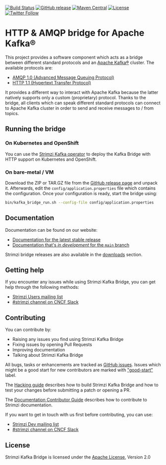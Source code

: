 [![Build Status](https://dev.azure.com/cncf/strimzi/_apis/build/status/strimzi-kafka-bridge?branchName=main)](https://dev.azure.com/cncf/strimzi/_build/latest?definitionId=34&branchName=main)
[![GitHub release](https://img.shields.io/github/release/strimzi/strimzi-kafka-bridge.svg)](https://github.com/strimzi/strimzi-kafka-bridge/releases/latest)
[![Maven Central](https://maven-badges.herokuapp.com/maven-central/io.strimzi/kafka-bridge/badge.svg)](https://maven-badges.herokuapp.com/maven-central/io.strimzi/kafka-bridge)
[![License](https://img.shields.io/badge/license-Apache--2.0-blue.svg)](http://www.apache.org/licenses/LICENSE-2.0)
[![Twitter Follow](https://img.shields.io/twitter/follow/strimziio.svg?style=social&label=Follow&style=for-the-badge)](https://twitter.com/strimziio)


# HTTP & AMQP bridge for Apache Kafka®

This project provides a software component which acts as a bridge between different standard protocols and an [Apache Kafka®](https://kafka.apache.org/) cluster.
The available protocols are:

* [AMQP 1.0 (Advanced Message Queuing Protocol)](https://www.amqp.org/)
* [HTTP 1.1 (Hypertext Transfer Protocol)](https://tools.ietf.org/html/rfc2616)

It provides a different way to interact with Apache Kafka because the latter natively supports only a custom (proprietary) protocol.
Thanks to the bridge, all clients which can speak different standard protocols can connect to Apache Kafka cluster in order to send and receive messages to / from topics.

## Running the bridge

### On Kubernetes and OpenShift

You can use the [Strimzi Kafka operator](https://strimzi.io/) to deploy the Kafka Bridge with HTTP support on Kubernetes and OpenShift.

### On bare-metal / VM

Download the ZIP or TAR.GZ file from the [GitHub release page](https://github.com/strimzi/strimzi-kafka-bridge/releases) and unpack it.
Afterwards, edit the `config/application.properties` file which contains the configuration.
Once your configuration is ready, start the bridge using:

```bash
bin/kafka_bridge_run.sh --config-file config/application.properties
```

## Documentation

Documentation can be found on our website:

* [Documentation for the latest stable release](https://strimzi.io/docs/bridge/latest/)
* [Documentation that's _in development_ for the `main` branch](https://strimzi.io/docs/bridge/in-development/)

Strimzi bridge releases are also available in the [downloads](https://strimzi.io/downloads/) section.

## Getting help

If you encounter any issues while using Strimzi Kafka Bridge, you can get help through the following methods:

- [Strimzi Users mailing list](https://lists.cncf.io/g/cncf-strimzi-users/topics)
- [#strimzi channel on CNCF Slack](https://slack.cncf.io/)


## Contributing

You can contribute by:
- Raising any issues you find using Strimzi Kafka Bridge
- Fixing issues by opening Pull Requests
- Improving documentation
- Talking about Strimzi Kafka Bridge

All bugs, tasks or enhancements are tracked as [GitHub issues](https://github.com/strimzi/strimzi-kafka-bridge/issues). Issues which
might be a good start for new contributors are marked with ["good-start"](https://github.com/strimzi/strimzi-kafka-bridge/labels/good-start) label.

The [Hacking guide](https://github.com/strimzi/strimzi-kafka-bridge/blob/main/HACKING.md) describes how to build Strimzi Kafka Bridge and how to test your changes before submitting a patch or opening a PR.

The [Documentation Contributor Guide](http://strimzi.io/contributing/guide/) describes how to contribute to Strimzi documentation.

If you want to get in touch with us first before contributing, you can use:

- [Strimzi Dev mailing list](https://lists.cncf.io/g/cncf-strimzi-dev/topics)
- [#strimzi channel on CNCF Slack](https://slack.cncf.io/)

## License

Strimzi Kafka Bridge is licensed under the [Apache License](./LICENSE), Version 2.0
